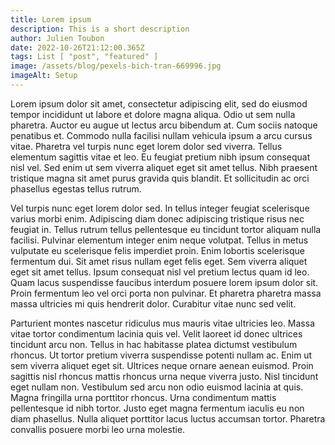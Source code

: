 ```yaml
---
title: Lorem ipsum
description: This is a short description
author: Julien Toubon
date: 2022-10-26T21:12:00.365Z
tags: List [ "post", "featured" ]
image: /assets/blog/pexels-bich-tran-669996.jpg
imageAlt: Setup
---
```

<!--StartFragment-->

Lorem ipsum dolor sit amet, consectetur adipiscing elit, sed do eiusmod tempor incididunt ut labore et dolore magna aliqua. Odio ut sem nulla pharetra. Auctor eu augue ut lectus arcu bibendum at. Cum sociis natoque penatibus et. Commodo nulla facilisi nullam vehicula ipsum a arcu cursus vitae. Pharetra vel turpis nunc eget lorem dolor sed viverra. Tellus elementum sagittis vitae et leo. Eu feugiat pretium nibh ipsum consequat nisl vel. Sed enim ut sem viverra aliquet eget sit amet tellus. Nibh praesent tristique magna sit amet purus gravida quis blandit. Et sollicitudin ac orci phasellus egestas tellus rutrum.

Vel turpis nunc eget lorem dolor sed. In tellus integer feugiat scelerisque varius morbi enim. Adipiscing diam donec adipiscing tristique risus nec feugiat in. Tellus rutrum tellus pellentesque eu tincidunt tortor aliquam nulla facilisi. Pulvinar elementum integer enim neque volutpat. Tellus in metus vulputate eu scelerisque felis imperdiet proin. Enim lobortis scelerisque fermentum dui. Sit amet risus nullam eget felis eget. Sem viverra aliquet eget sit amet tellus. Ipsum consequat nisl vel pretium lectus quam id leo. Quam lacus suspendisse faucibus interdum posuere lorem ipsum dolor sit. Proin fermentum leo vel orci porta non pulvinar. Et pharetra pharetra massa massa ultricies mi quis hendrerit dolor. Curabitur vitae nunc sed velit.

Parturient montes nascetur ridiculus mus mauris vitae ultricies leo. Massa vitae tortor condimentum lacinia quis vel. Velit laoreet id donec ultrices tincidunt arcu non. Tellus in hac habitasse platea dictumst vestibulum rhoncus. Ut tortor pretium viverra suspendisse potenti nullam ac. Enim ut sem viverra aliquet eget sit. Ultrices neque ornare aenean euismod. Proin sagittis nisl rhoncus mattis rhoncus urna neque viverra justo. Nisl tincidunt eget nullam non. Vestibulum sed arcu non odio euismod lacinia at quis. Magna fringilla urna porttitor rhoncus. Urna condimentum mattis pellentesque id nibh tortor. Justo eget magna fermentum iaculis eu non diam phasellus. Nulla aliquet porttitor lacus luctus accumsan tortor. Pharetra convallis posuere morbi leo urna molestie.

<!--EndFragment-->